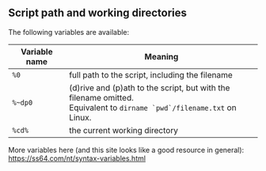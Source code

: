 Script path and working directories
---

The following variables are available:
 
Variable name | Meaning
--------------|--------
`%0`          | full path to the script, including the filename
`%~dp0`       | (d)rive and (p)ath to the script, but with the filename omitted.<br>Equivalent to ```dirname `pwd`/filename.txt``` on Linux.
`%cd%`        | the current working directory

More variables here (and this site looks like a good resource in general): https://ss64.com/nt/syntax-variables.html
